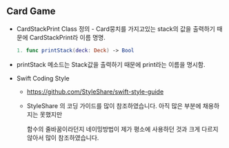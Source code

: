 ## Card Game

- CardStackPrint Class 정의 - Card뭉치를 가지고있는 stack의 값을 출력하기 때문에 CardStackPrint라 이름 명명.

  ```swift
  1. func printStack(deck: Deck) -> Bool
  ```

- printStack 메소드는 Stack값을 출력하기 때문에 print라는 이름을 명시함.

- Swift Coding Style

  * https://github.com/StyleShare/swift-style-guide

  * StyleShare 의 코딩 가이드를 많이 참조하였습니다. 아직 많은 부분에 채용하지는 못했지만 

    함수의 줄바꿈이라던지 네이밍방법이 제가 평소에 사용하던 것과 크게 다르지 않아서 많이 참조하였습니다.